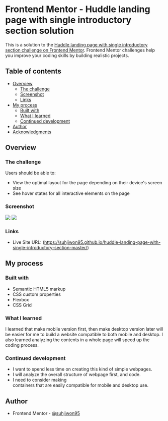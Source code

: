 # Frontend Mentor - Huddle landing page with single introductory section solution

This is a solution to the [Huddle landing page with single introductory section challenge on Frontend Mentor](https://www.frontendmentor.io/challenges/huddle-landing-page-with-a-single-introductory-section-B_2Wvxgi0). Frontend Mentor challenges help you improve your coding skills by building realistic projects. 

## Table of contents

- [Overview](#overview)
  - [The challenge](#the-challenge)
  - [Screenshot](#screenshot)
  - [Links](#links)
- [My process](#my-process)
  - [Built with](#built-with)
  - [What I learned](#what-i-learned)
  - [Continued development](#continued-development)
- [Author](#author)
- [Acknowledgments](#acknowledgments)


## Overview

### The challenge

Users should be able to:

- View the optimal layout for the page depending on their device's screen size
- See hover states for all interactive elements on the page

### Screenshot

![](./images/desktop.png)
![](./images/mobile.png)


### Links

- Live Site URL: (https://suhjiwon95.github.io/huddle-landing-page-with-single-introductory-section-master/)

## My process

### Built with

- Semantic HTML5 markup
- CSS custom properties
- Flexbox
- CSS Grid

### What I learned

I learned that make mobile version first, then make desktop version later will be easier for me to build a website compatible to both mobile and desktop.
I also learned analyzing the contents in a whole page will speed up the coding process. 

### Continued development

- I want to spend less time on creating this kind of simple webpages.
- I will analyze the overall structure of webpage first, and code.
- I need to consider making <div> containers that are easily compatible for mobile and desktop use.


## Author
- Frontend Mentor - [@suhjiwon95](https://www.frontendmentor.io/profile/suhjiwon95)


